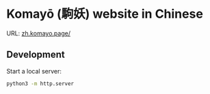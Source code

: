 # Komayō (駒妖) website in Chinese

URL: [zh.komayo.page/](https://zh.komayo.page/)

## Development

Start a local server:

```sh
python3 -m http.server
```
